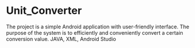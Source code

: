 # Unit_Converter
The project is a simple Android application with user-friendly interface. 
The purpose of the system is to efficiently and conveniently convert a certain conversion value. 
JAVA, XML, Android Studio
